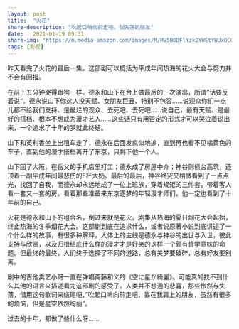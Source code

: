 ```yaml
---
layout: post
title:  "火花" 
share-description: "吹起口哨向前走吧，我失落的朋友"
date:   2021-01-19 09:31
share-img: "https://m.media-amazon.com/images/M/MV5BODFlYzk2YWEtYWUxOC00NGQwLWE0NDEtMDdmYTU0ZGIxZmQ2XkEyXkFqcGdeQXVyMjI1ODY4OTk@._V1_.jpg"
tags: [影视]
---
```


昨天看完了火花的最后一集。这部剧可以概括为平成年间热海的花火大会与努力并不会有回报。

在前十五分钟哭得跟狗一样。德永和山下在台上做最后的一次演出，所谓”话要反着说“。德永说山下你这人没天赋、女朋友巨丑、特别不包容……说观众你们一点儿都不给我们支持、是最烂的观众、去死吧、去死吧……说自己，最有天赋、是最好的搭档、根本不想成为漫才艺人……这些话只有用否定的形式才可以哭泣着说出来，一个追求了十年的梦就此终结。

山下和英利香坐上出租车走了，德永在后面发疯似地追，直到再也看不见橘黄色的车子，直到他的漫才搭档离开了东京，只剩下他一个人。

山下回了大阪，在岳父的手机店里打工；德永成了房屋中介；神谷则债台高筑，还顶着一副平成年间最悲伤的F杯大奶。最后的最后，神谷终究又稍微看到了一点点光，找回了自我，而德永却永远地成了一位上班族，穿着规矩的三件套，带着客人看一套又一套的房。看着那些准备来东京逐梦的年轻漫才师们，他一定也看到了十年前的自己。

火花是德永和山下的组合名，倒过来就是花火。剧集从热海的夏日烟花大会起始，终止热海的冬季烟花大会。这部剧到底在追求什么，或者说原著小说到底讲述了一个什么样的故事，有很多种解释，大体上的主线是德永与神谷的出世与入世，彼此支持与欣赏，以及归根结底什么样的漫才才是好笑的这样一个颇有哲学意味的命题。但最终的最终，人们终于选择了不同的道路，总有美梦要破碎，总有好友要别离。

剧中的吉他卖艺小哥一直在弹唱斋藤和义的《空に星が綺麗》。可能真的找不到什么其他的语言来描述看完这部剧的感受了。人类并不想通的悲喜，那些怅然与失落，借用这句歌词来结尾吧，”吹起口哨向前走吧，靠在我肩上的朋友，虽然有很多的烦恼，但是星空依然绚丽“。

过去的十年，都做了些什么呀……